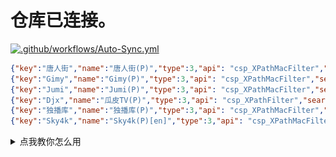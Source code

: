 # 仓库已连接。
[![.github/workflows/Auto-Sync.yml](https://github.com/Tangsan99999/tv/actions/workflows/Auto-Sync.yml/badge.svg)](https://gitee.com/tangsan99999/cat)  
```json
{"key":"唐人街","name":"唐人街(P)","type":3,"api": "csp_XPathMacFilter","searchable":1,"quickSearch":1,"filterable":1,"ext": "https://cdn.jsdelivr.net/gh/Tangsan99999/cat@main/rewrite/xpath/Renjie.json"},
{"key":"Gimy","name":"Gimy(P)","type":3,"api": "csp_XPathMacFilter","searchable":1,"quickSearch":1,"filterable":1,"ext": "https://cdn.jsdelivr.net/gh/Tangsan99999/cat@main/rewrite/xpath/Gimy.json"},
{"key":"Jumi","name":"Jumi(P)","type":3,"api": "csp_XPathMacFilter","searchable":1,"quickSearch":1,"filterable":1,"ext": "https://cdn.jsdelivr.net/gh/Tangsan99999/cat@main/rewrite/xpath/Jumi.json"},
{"key":"Djx","name":"瓜皮TV(P)","type":3,"api": "csp_XPathFilter","searchable":1,"quickSearch":1,"filterable":1,"ext": "https://cdn.jsdelivr.net/gh/Tangsan99999/cat@main/rewrite/xpath/Djx.json"},
{"key":"独播库","name":"独播库(P)","type":3,"api": "csp_XPathMacFilter","searchable":1,"quickSearch":1,"filterable":1,"ext": "https://cdn.jsdelivr.net/gh/Tangsan99999/cat@main/rewrite/xpath/Duboku.json"},
{"key":"Sky4k","name":"Sky4k(P)[en]","type":3,"api": "csp_XPathMacFilter","searchable":1,"quickSearch":1,"filterable":1,"ext": "https://cdn.jsdelivr.net/gh/Tangsan99999/cat@main/rewrite/xpath/Sky4k.json"},
```



<details>
<summary>点我教你怎么用</summary>

### 官方配置编辑器
```
https://catvod.github.io/CatVodTVJsonEditor/
```
### 打开APP > 设置 > 当前配置接口 (填上配置接口链接) 如图下:
![.](/img/Tutoria2l.png)

![.](/img/Tutorial.png)

点击确定，然后返回即可。
---

# 非官方网站，若有错误，自行解决。再见！！！
![.](/img/bye-cry.gif)
</details>
